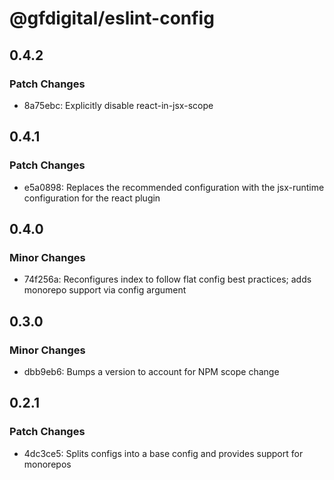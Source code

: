 # @gfdigital/eslint-config

## 0.4.2

### Patch Changes

- 8a75ebc: Explicitly disable react-in-jsx-scope

## 0.4.1

### Patch Changes

- e5a0898: Replaces the recommended configuration with the jsx-runtime configuration for the react plugin

## 0.4.0

### Minor Changes

- 74f256a: Reconfigures index to follow flat config best practices; adds monorepo support via config argument

## 0.3.0

### Minor Changes

- dbb9eb6: Bumps a version to account for NPM scope change

## 0.2.1

### Patch Changes

- 4dc3ce5: Splits configs into a base config and provides support for monorepos

